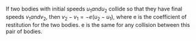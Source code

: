 If two bodies with initial speeds $u_{1} and u_{2}$ collide so that they
have final speeds $v_{1} and v_{2},$ then $v_{2}-v_{1}=-e(u_{2}-u_{1}),$
where e is the coefficient of restitution for the two bodies. e is the
same for any collision between this pair of bodies.
